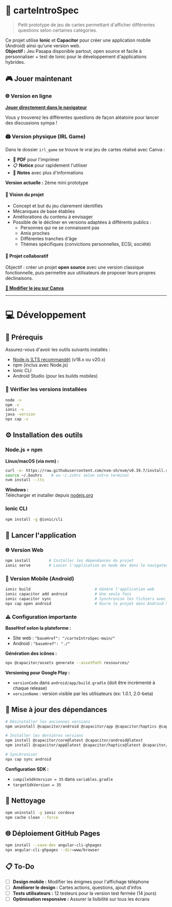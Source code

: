 # 🎴 carteIntroSpec

> Petit prototype de jeu de cartes permettant d'afficher différentes questions selon certaines catégories.

Ce projet utilise **Ionic** et **Capacitor** pour créer une application mobile (Android) ainsi qu'une version web.  
**Objectif :** Jeu Pasapa disponible partout, open source et facile à personnaliser + test de Ionic pour le développement d'applications hybrides.

## 🎮 Jouer maintenant

### 🌐 Version en ligne
**[Jouer directement dans le navigateur](https://godeta.github.io/carteIntroSpec-main/)**

Vous y trouverez les différentes questions de façon aléatoire pour lancer des discussions sympa !

### 🖨️ Version physique (IRL Game)

Dans le dossier `irl_game` se trouve le vrai jeu de cartes réalisé avec Canva :
- 📄 **PDF** pour l'imprimer
- 📋 **Notice** pour rapidement l'utiliser  
- 📝 **Notes** avec plus d'informations

**Version actuelle :** 2ème mini prototype

#### 🎯 Vision du projet
- Concept et but du jeu clairement identifiés
- Mécaniques de base établies
- Améliorations du contenu à envisager
- Possible de le décliner en versions adaptées à différents publics :
  - Personnes qui ne se connaissent pas
  - Amis proches
  - Différentes tranches d'âge
  - Thèmes spécifiques (convictions personnelles, ECSI, société)

#### 🤝 Projet collaboratif
Objectif : créer un projet **open source** avec une version classique fonctionnelle, puis permettre aux utilisateurs de proposer leurs propres déclinaisons.

**[🎨 Modifier le jeu sur Canva](https://www.canva.com/design/DAGgqYZmK_s/pgcJ8BQDLEItQ3P5fGsMew/edit?utm_content=DAGgqYZmK_s&utm_campaign=designshare&utm_medium=link2&utm_source=sharebutton)**

---

# 💻 Développement

## 🧰 Prérequis

Assurez-vous d'avoir les outils suivants installés :

- [Node.js (LTS recommandé)](https://nodejs.org) (v18.x ou v20.x)
- npm (inclus avec Node.js)
- Ionic CLI
- Android Studio (pour les builds mobiles)

### 🔎 Vérifier les versions installées

```bash
node -v
npm -v
ionic -v
java -version
npx cap -v
```

## ⚙️ Installation des outils

### Node.js + npm

**Linux/macOS (via nvm) :**
```bash
curl -o- https://raw.githubusercontent.com/nvm-sh/nvm/v0.39.7/install.sh | bash
source ~/.bashrc    # ou ~/.zshrc selon votre terminal
nvm install --lts
```

**Windows :**  
Télécharger et installer depuis [nodejs.org](https://nodejs.org)

### Ionic CLI
```bash
npm install -g @ionic/cli
```

## 🚀 Lancer l'application

### 🌐 Version Web
```bash
npm install        # Installer les dépendances du projet
ionic serve        # Lancer l'application en mode dev dans le navigateur
```

### 📱 Version Mobile (Android)
```bash
ionic build                            # Génère l'application web
ionic capacitor add android            # Une seule fois
ionic capacitor sync                   # Synchronise les fichiers avec le projet Android
npx cap open android                   # Ouvre le projet dans Android Studio
```

### ⚠️ Configuration importante

**BaseHref selon la plateforme :**
- Site web : `"baseHref": "/carteIntroSpec-main/"`
- Android : `"baseHref": "./"`

**Génération des icônes :**
```bash
npx @capacitor/assets generate --assetPath ressources/
```

**Versioning pour Google Play :**
- `versionCode` dans `android/app/build.gradle` (doit être incrémenté à chaque release)
- `versionName` : version visible par les utilisateurs (ex: 1.0.1, 2.0-beta)

## 🔄 Mise à jour des dépendances

```bash
# Désinstaller les anciennes versions
npm uninstall @capacitor/android @capacitor/app @capacitor/haptics @capacitor/keyboard @capacitor/status-bar

# Installer les dernières versions
npm install @capacitor/core@latest @capacitor/android@latest
npm install @capacitor/app@latest @capacitor/haptics@latest @capacitor/keyboard@latest @capacitor/status-bar@latest

# Synchroniser
npx cap sync android
```

**Configuration SDK :**
- `compileSdkVersion = 35` dans `variables.gradle`
- `targetSdkVersion = 35`

## 🧹 Nettoyage

```bash
npm uninstall -g ionic cordova
npm cache clean --force
```

## 🌐 Déploiement GitHub Pages

```bash
npm install --save-dev angular-cli-ghpages
npx angular-cli-ghpages --dir=www/browser
```

## 📋 To-Do

- [ ] **Design mobile :** Modifier les énigmes pour l'affichage téléphone
- [ ] **Améliorer le design :** Cartes actions, questions, ajout d'infos
- [ ] **Tests utilisateurs :** 12 testeurs pour la version test fermée (14 jours)
- [ ] **Optimisation responsive :** Assurer la lisibilité sur tous les écrans

